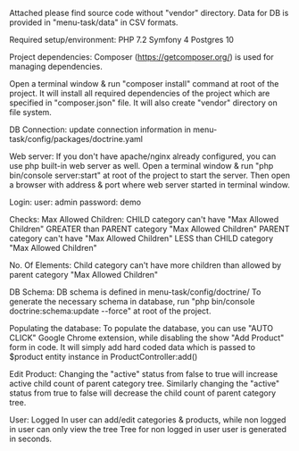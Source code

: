 Attached please find source code without "vendor" directory.
Data for DB is provided in "menu-task/data" in CSV formats.

Required setup/environment:
PHP 7.2
Symfony 4
Postgres 10

Project dependencies:
Composer (https://getcomposer.org/) is used for managing dependencies.

Open a terminal window & run "composer install" command at root of the project.
It will install all required dependencies of the project which are specified in "composer.json" file.
It will also create "vendor" directory on file system.


DB Connection:
update connection information in menu-task/config/packages/doctrine.yaml

Web server:
If you don't have apache/nginx already configured, you can use php built-in web server as well.
Open a terminal window & run "php bin/console server:start" at root of the project to start the server. Then open a browser with address & port where web
server started in terminal window.


Login: 
user: admin
password: demo

Checks:
Max Allowed Children:
CHILD category can't have "Max Allowed Children" GREATER than PARENT category "Max Allowed Children"
PARENT category can't have "Max Allowed Children" LESS than CHILD category "Max Allowed Children"

No. Of Elements:
Child category can't have more children than allowed by parent category "Max Allowed Children"


DB Schema:
DB schema is defined in menu-task/config/doctrine/
To generate the necessary schema in database, run "php bin/console doctrine:schema:update --force" at root of the project.

Populating the database:
To populate the database, you can use "AUTO CLICK" Google Chrome extension, while disabling the show "Add Product" form in code.
It will simply add hard coded data which is passed to $product entity instance in ProductController:add()


Edit Product:
Changing the "active" status from false to true will increase active child count of parent category tree.
Similarly changing the "active" status from true to false will decrease the child count of parent category tree.

User:
Logged In user can add/edit categories & products, while non logged in user can only view the tree
Tree for non logged in user user is generated in seconds.






